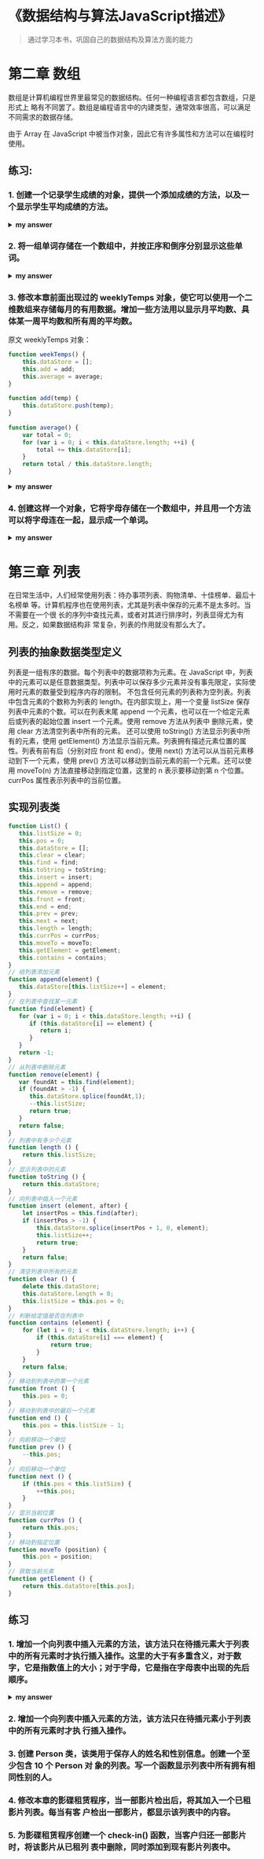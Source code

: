 # 《数据结构与算法JavaScript描述》

> 通过学习本书，巩固自己的数据结构及算法方面的能力

# 第二章 数组

数组是计算机编程世界里最常见的数据结构。任何一种编程语言都包含数组，只是形式上 略有不同罢了。数组是编程语言中的内建类型，通常效率很高，可以满足不同需求的数据存储。

由于 Array 在 JavaScript 中被当作对象，因此它有许多属性和方法可以在编程时使用。

## 练习:

### 1.  创建一个记录学生成绩的对象，提供一个添加成绩的方法，以及一个显示学生平均成绩的方法。

<details><summary><b>my answer</b></summary>
<p>

``` js
// 记录学生成绩的对象
function Student(name) {
	this.name = name;
	this.grade = {};
	this.addGrade = addGrade;
	this.averageGrade = averageGrade;
}
// 添加成绩的方法
function addGrade(subject, mark) {
	this.grade[subject] = mark;
}
// 显示学生平均成绩的方法
function averageGrade() {
	let sum = 0;
	Object.values(this.grade).forEach(sub => {
		sum += sub;
	})
	console.log('平均成绩：', sum / Object.values(this.grade).length);
}
// 测试
let Mike = new Student('Mike');
Mike.addGrade('语文', 88);
Mike.addGrade('数学', 99);
Mike.addGrade('英语', 33);
Mike.averageGrade();     // 平均成绩： 73.33333333333333
```

</p>
</details>

### 2.  将一组单词存储在一个数组中，并按正序和倒序分别显示这些单词。

<details><summary><b>my answer</b></summary>
<p>

``` js
let arr = ['ds', 'sg', 'ag', 'ew', 'b'];
function positiveArr() {
	console.log('正序：', arr.sort());
}
function reverseArr() {
	console.log('正序：', arr.sort().reverse());
}
// 测试
positiveArr();  // 正序： (5) ["ag", "b", "ds", "ew", "sg"]
undefined
reverseArr();  // 正序： (5) ["sg", "ew", "ds", "b", "ag"]
```

</p>
</details>

### 3.  修改本章前面出现过的 weeklyTemps 对象，使它可以使用一个二维数组来存储每月的有用数据。增加一些方法用以显示月平均数、具体某一周平均数和所有周的平均数。

原文 weeklyTemps 对象：

``` js
function weekTemps() {
	this.dataStore = [];
	this.add = add;
	this.average = average;
} 
 
function add(temp) {
	this.dataStore.push(temp);
} 
 
function average() {
	var total = 0;
	for (var i = 0; i < this.dataStore.length; ++i) {
		total += this.dataStore[i];
	}
	return total / this.dataStore.length;
} 
```

<details><summary><b>my answer</b></summary>
<p>

``` js
function MonthTemps() {
	this.dataStore = [];
	this.add = add;
	this.getMonthAverage = getMonthAverage;
	this.getWeekAverage = getWeekAverage;
	this.getAllWeekAverage = getAllWeekAverage;
}
// 增加
function add(week, temp) {
	if(this.dataStore[week] === undefined) {
		this.dataStore[week] = [];
	}
	this.dataStore[week].push(temp);
}
// 月平均数
function getMonthAverage() {
	var total = 0;
	var days = 0;
	for(var i = 0; i < this.dataStore.length; ++i) {
		days += this.dataStore[i].length;
		for(var j = 0; j < this.dataStore[i].length; ++j) {
			total += this.dataStore[i][j];
		}
	}
	return total / days;
}
// 某一周平均数
function getWeekAverage(week) {
	var total = 0;
	for(var i = 0; i < this.dataStore[week].length; ++i) {
		total += this.dataStore[week][i];
	}
	return total / this.dataStore[week].length;
}
// 所有周的平均数
function getAllWeekAverage() {
	var total = 0;
	for(var i = 0; i < this.dataStore.length; ++i) {
		total += this.getWeekAverage(i);
	}
	return total / this.dataStore.length;
}

// 测试
let thisMonth = new MonthTemps();
for(var i = 0;i < 4; ++i){
	for(var j = 0; j < 7; ++j) {
		thisMonth.add(i, Math.floor(Math.random() * 100 + 1));
	}
}
thisMonth.getMonthAverage();   // 58.75
thisMonth.getWeekAverage(2);   // 60.714285714285715
thisMonth.getAllWeekAverage();   // 58.75
```

</p>
</details>

### 4.  创建这样一个对象，它将字母存储在一个数组中，并且用一个方法可以将字母连在一起，显示成一个单词。

<details><summary><b>my answer</b></summary>
<p>

``` js
function Letters() {
	this.letterList = ['a', 'd', 'b', 's', 'h'];
	this.joinLetter = joinLetter;
}
function joinLetter(separator) {
	let _separator = ',', str = '';
	if(separator) {
		_separator = separator;
	}
	for(var i = 0; i < this.letterList.length; ++i) {
		str += this.letterList[i] + (i < this.letterList.length - 1 ? _separator : '');
	}
	return str;
}

// 测试
let newLetters = new Letters();
newLetters.joinLetter('/');  // 'a/d/b/s/h'
newLetters.joinLetter();  // 'a,d,b,s,h'
```

</p>
</details>

# 第三章 列表

在日常生活中，人们经常使用列表：待办事项列表、购物清单、十佳榜单、最后十名榜单 等。计算机程序也在使用列表，尤其是列表中保存的元素不是太多时。当不需要在一个很 长的序列中查找元素，或者对其进行排序时，列表显得尤为有用。反之，如果数据结构非 常复杂，列表的作用就没有那么大了。

## 列表的抽象数据类型定义

列表是一组有序的数据。每个列表中的数据项称为元素。在 JavaScript 中，列表中的元素可以是任意数据类型。列表中可以保存多少元素并没有事先限定，实际使用时元素的数量受到程序内存的限制。
不包含任何元素的列表称为空列表。列表中包含元素的个数称为列表的 length。在内部实现上，用一个变量 listSize 保存列表中元素的个数。可以在列表末尾 append 一个元素，也可以在一个给定元素后或列表的起始位置 insert 一个元素。使用 remove 方法从列表中 删除元素，使用 clear 方法清空列表中所有的元素。
还可以使用 toString() 方法显示列表中所有的元素，使用 getElement() 方法显示当前元素。列表拥有描述元素位置的属性。列表有前有后（分别对应 front 和 end）。使用 next() 方法可以从当前元素移动到下一个元素，使用 prev() 方法可以移动到当前元素的前一个元素。还可以使用 moveTo(n) 方法直接移动到指定位置，这里的 n 表示要移动到第 n 个位置。currPos 属性表示列表中的当前位置。

## 实现列表类

``` js
function List() {
   this.listSize = 0;
   this.pos = 0;
   this.dataStore = [];
   this.clear = clear;
   this.find = find;
   this.toString = toString;
   this.insert = insert;
   this.append = append;
   this.remove = remove;
   this.front = front;
   this.end = end;
   this.prev = prev;
   this.next = next;
   this.length = length;
   this.currPos = currPos;
   this.moveTo = moveTo;
   this.getElement = getElement;
   this.contains = contains;
}
// 给列表添加元素
function append(element) {
   this.dataStore[this.listSize++] = element;
}
// 在列表中查找某一元素
function find(element) {
   for (var i = 0; i < this.dataStore.length; ++i) {
      if (this.dataStore[i] == element) {
         return i;
      }
   }
   return -1;
}
// 从列表中删除元素
function remove(element) {
   var foundAt = this.find(element);
   if (foundAt > -1) {
      this.dataStore.splice(foundAt,1);
      --this.listSize;
      return true;
   }
   return false;
}
// 列表中有多少个元素
function length () {
    return this.listSize;
}
// 显示列表中的元素
function toString () {
    return this.dataStore;
}
// 向列表中插入一个元素
function insert (element, after) {
    let insertPos = this.find(after);
    if (insertPos > -1) {
        this.dataStore.splice(insertPos + 1, 0, element);
        this.listSize++;
        return true;
    }
    return false;
}
// 清空列表中所有的元素
function clear () {
    delete this.dataStore;
    this.dataStore.length = 0;
    this.listSize = this.pos = 0;
}
// 判断给定值是否在列表中
function contains (element) {
    for (let i = 0; i < this.dataStore.length; i++) {
        if (this.dataStore[i] === element) {
            return true;
        }
    }
    return false;
}
// 移动到列表中的第一个元素
function front () {
    this.pos = 0;
}
// 移动到列表中的最后一个元素
function end () {
    this.pos = this.listSize - 1;
}
// 向前移动一个单位
function prev () {
    --this.pos;
}
// 向后移动一个单位
function next () {
    if (this.pos < this.listSize) {
        ++this.pos;
    }
}
// 显示当前位置
function currPos () {
    return this.pos;
}
// 移动到指定位置
function moveTo (position) {
    this.pos = position;
}
// 获取当前元素
function getElement () {
    return this.dataStore[this.pos];
}
```

## 练习

### 1.  增加一个向列表中插入元素的方法，该方法只在待插元素大于列表中的所有元素时才执行插入操作。这里的大于有多重含义，对于数字，它是指数值上的大小；对于字母，它是指在字母表中出现的先后顺序。

<details><summary><b>my answer</b></summary>
<p>

``` js
List.prototype.insertMax = function(element) {
	let isNum = !isNaN(element);
	for (let i = 0; i < this.dataStore.length; i++) {
		if(isNum && !isNaN(this.dataStore[i]) && element < this.dataStore[i]) {
			return false;
		}
		if(!isNum && isNaN(this.dataStore[i]) && this.dataStore[i].charCodeAt() && element.charCodeAt() < this.dataStore[i].charCodeAt()) {
			return false;
		}
	}
	this.append(element);
	return true;
}

let testList = new List();
testList.append(`h`);
testList.append(`j`);
testList.append(`d`);
testList.append(3);
testList.append(5);
testList.insertMax(6);  // true
testList.insertMax(3);  // false
testList.insertMax('s'); // true
testList.insertMax('a');  // false
testList.dataStore;  // ["h", "j", "d", 3, 5, 6, "s"]
```

</p>
</details>

### 2.  增加一个向列表中插入元素的方法，该方法只在待插元素小于列表中的所有元素时才执 行插入操作。
### 3.  创建 Person 类，该类用于保存人的姓名和性别信息。创建一个至少包含 10 个 Person 对 象的列表。写一个函数显示列表中所有拥有相同性别的人。
### 4.  修改本章的影碟租赁程序，当一部影片检出后，将其加入一个已租影片列表。每当有客 户检出一部影片，都显示该列表中的内容。
### 5.  为影碟租赁程序创建一个 check-in() 函数，当客户归还一部影片时，将该影片从已租列 表中删除，同时添加到现有影片列表中。
